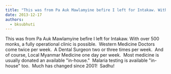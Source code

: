 ```yaml
---
title: "This was from Pa Auk Mawlamyine befire I left for Intakaw. With over 500 monks, a fully operational ..."
date: 2013-12-17
authors: 
  - bksubhuti
---
```


This was from Pa Auk Mawlamyine befire I left for Intakaw. With over 500 monks, a fully operational clinic is possible.  Western Medicine Doctors come twice per week.  A Dental Surgeon two or three times per week.  And of course, Local Myanmar Medicine one day per week.  Most medicine is usually donated an available "in-house."  Malaria testing is available "in-house" too.  Much has changed since 2001!  Sadhu!﻿



